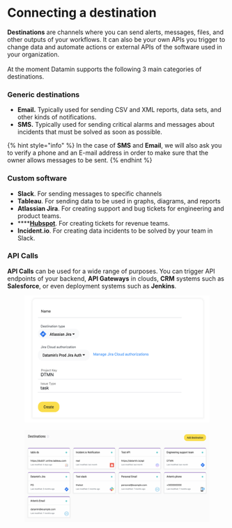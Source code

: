 # Connecting a destination

**Destinations** are channels where you can send alerts, messages, files, and other outputs of your workflows. It can also be your own APIs you trigger to change data and automate actions or external APIs of the software used in your organization.\
\
At the moment Datamin supports the following 3 main categories of destinations.

### Generic destinations

* **Email.** Typically used for sending CSV and XML reports, data sets, and other kinds of notifications.
* **SMS.** Typically used for sending critical alarms and messages about incidents that must be solved as soon as possible.

{% hint style="info" %}
In the case of **SMS** and **Email**, we will also ask you to verify a phone and an E-mail address in order to make sure that the owner allows messages to be sent.
{% endhint %}

### Custom software

* **Slack**. For sending messages to specific channels
* **Tableau**. For sending data to be used in graphs, diagrams, and reports
* **Atlassian Jira**. For creating support and bug tickets for engineering and product teams.
* ****[**Hubspot**](connecting-a-hubspot.md). For creating tickets for revenue teams.
* **Incident.io**. For creating data incidents to be solved by your team in Slack.

### API Calls

**API Calls** can be used for a wide range of purposes. You can trigger API endpoints of your backend, **API Gateways** in clouds, **CRM** systems such as **Salesforce**, or even deployment systems such as **Jenkins**.

<figure><img src="../../.gitbook/assets/Screenshot 2022-09-14 at 22.58.56.png" alt=""><figcaption></figcaption></figure>

<figure><img src="../../.gitbook/assets/Screenshot 2022-09-14 at 22.58.22.png" alt=""><figcaption></figcaption></figure>
